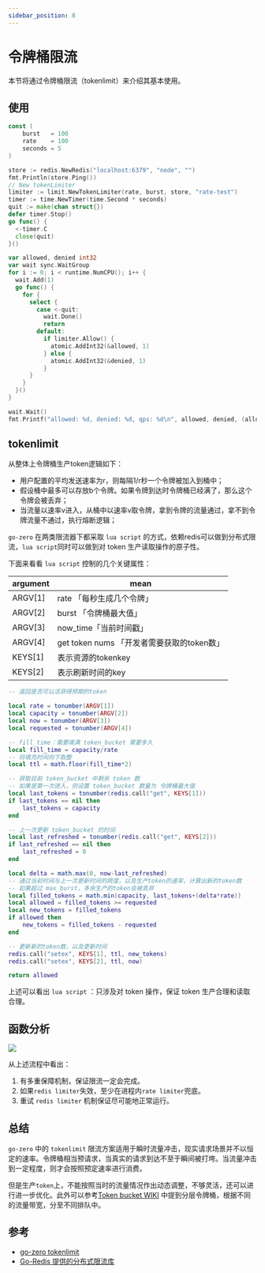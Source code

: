 ```yaml
---
sidebar_position: 8
---
```


# 令牌桶限流

本节将通过令牌桶限流（tokenlimit）来介绍其基本使用。

## 使用

```go
const (
	burst   = 100
	rate    = 100
	seconds = 5
)

store := redis.NewRedis("localhost:6379", "node", "")
fmt.Println(store.Ping())
// New tokenLimiter
limiter := limit.NewTokenLimiter(rate, burst, store, "rate-test")
timer := time.NewTimer(time.Second * seconds)
quit := make(chan struct{})
defer timer.Stop()
go func() {
  <-timer.C
  close(quit)
}()

var allowed, denied int32
var wait sync.WaitGroup
for i := 0; i < runtime.NumCPU(); i++ {
  wait.Add(1)
  go func() {
    for {
      select {
        case <-quit:
          wait.Done()
          return
        default:
          if limiter.Allow() {
            atomic.AddInt32(&allowed, 1)
          } else {
            atomic.AddInt32(&denied, 1)
          }
      }
    }
  }()
}

wait.Wait()
fmt.Printf("allowed: %d, denied: %d, qps: %d\n", allowed, denied, (allowed+denied)/seconds)
```


## tokenlimit

从整体上令牌桶生产token逻辑如下：
- 用户配置的平均发送速率为r，则每隔1/r秒一个令牌被加入到桶中；
- 假设桶中最多可以存放b个令牌。如果令牌到达时令牌桶已经满了，那么这个令牌会被丢弃；
- 当流量以速率v进入，从桶中以速率v取令牌，拿到令牌的流量通过，拿不到令牌流量不通过，执行熔断逻辑；



`go-zero` 在两类限流器下都采取 `lua script` 的方式，依赖redis可以做到分布式限流，`lua script`同时可以做到对 token 生产读取操作的原子性。

下面来看看 `lua script` 控制的几个关键属性：

| argument | mean |
| --- | --- |
| ARGV[1] | rate 「每秒生成几个令牌」 |
| ARGV[2] | burst 「令牌桶最大值」 |
| ARGV[3] | now_time「当前时间戳」 |
| ARGV[4] | get token nums 「开发者需要获取的token数」 |
| KEYS[1] | 表示资源的tokenkey |
| KEYS[2] | 表示刷新时间的key |



```lua
-- 返回是否可以活获得预期的token

local rate = tonumber(ARGV[1])
local capacity = tonumber(ARGV[2])
local now = tonumber(ARGV[3])
local requested = tonumber(ARGV[4])

-- fill_time：需要填满 token_bucket 需要多久
local fill_time = capacity/rate
-- 将填充时间向下取整
local ttl = math.floor(fill_time*2)

-- 获取目前 token_bucket 中剩余 token 数
-- 如果是第一次进入，则设置 token_bucket 数量为 令牌桶最大值
local last_tokens = tonumber(redis.call("get", KEYS[1]))
if last_tokens == nil then
    last_tokens = capacity
end

-- 上一次更新 token_bucket 的时间
local last_refreshed = tonumber(redis.call("get", KEYS[2]))
if last_refreshed == nil then
    last_refreshed = 0
end

local delta = math.max(0, now-last_refreshed)
-- 通过当前时间与上一次更新时间的跨度，以及生产token的速率，计算出新的token数
-- 如果超过 max_burst，多余生产的token会被丢弃
local filled_tokens = math.min(capacity, last_tokens+(delta*rate))
local allowed = filled_tokens >= requested
local new_tokens = filled_tokens
if allowed then
    new_tokens = filled_tokens - requested
end

-- 更新新的token数，以及更新时间
redis.call("setex", KEYS[1], ttl, new_tokens)
redis.call("setex", KEYS[2], ttl, now)

return allowed
```


上述可以看出 `lua script` ：只涉及对 token 操作，保证 token 生产合理和读取合理。


## 函数分析


![](https://cdn.nlark.com/yuque/0/2020/png/261626/1606107337223-7756ecdf-acb6-48c2-9ff5-959de01a1a03.png#align=left&display=inline&height=896&margin=%5Bobject%20Object%5D&originHeight=896&originWidth=2038&status=done&style=none&width=2038)


从上述流程中看出：


1. 有多重保障机制，保证限流一定会完成。
1. 如果`redis limiter`失效，至少在进程内`rate limiter`兜底。
1. 重试 `redis limiter` 机制保证尽可能地正常运行。



## 总结


`go-zero` 中的 `tokenlimit` 限流方案适用于瞬时流量冲击，现实请求场景并不以恒定的速率。令牌桶相当预请求，当真实的请求到达不至于瞬间被打垮。当流量冲击到一定程度，则才会按照预定速率进行消费。


但是生产`token`上，不能按照当时的流量情况作出动态调整，不够灵活，还可以进行进一步优化。此外可以参考[Token bucket WIKI](https://en.wikipedia.org/wiki/Token_bucket) 中提到分层令牌桶，根据不同的流量带宽，分至不同排队中。


## 参考

- [go-zero tokenlimit](https://github.com/zeromicro/go-zero/blob/master/core/limit/tokenlimit.go)
- [Go-Redis 提供的分布式限流库](https://github.com/go-redis/redis_rate)



